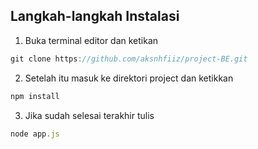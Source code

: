 ## Langkah-langkah Instalasi
1. Buka terminal editor dan ketikan
```js
git clone https://github.com/aksnhfiiz/project-BE.git
```

2. Setelah itu masuk ke direktori project dan ketikkan
```js
npm install
```

3. Jika sudah selesai terakhir tulis
```js
node app.js
```
